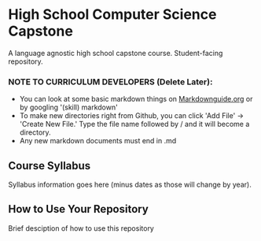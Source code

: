 # High School Computer Science Capstone
A language agnostic high school capstone course. Student-facing repository.

### NOTE TO CURRICULUM DEVELOPERS (Delete Later):
- You can look at some basic markdown things on [Markdownguide.org](https://www.markdownguide.org/basic-syntax/) or by googling '(skill) markdown'
- To make new directories right from Github, you can click 'Add File' -> 'Create New File.' Type the file name followed by / and it will become a directory.
- Any new markdown documents must end in .md

## Course Syllabus
Syllabus information goes here (minus dates as those will change by year).

## How to Use Your Repository
Brief desciption of how to use this repository
